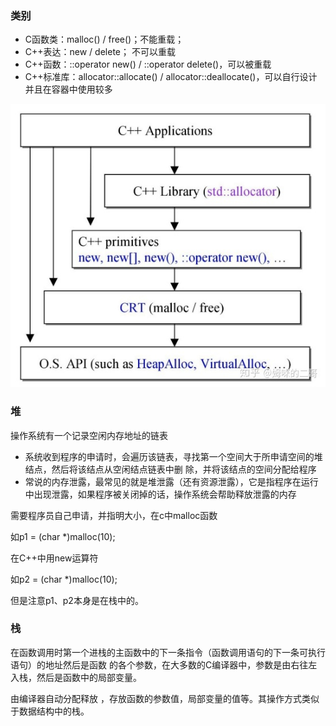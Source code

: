 ### 类别

- C函数类：malloc() / free()；不能重载；
- C++表达：new / delete； 不可以重载
- C++函数：::operator new() / ::operator delete()，可以被重载
- C++标准库：allocator::allocate() / allocator::deallocate()，可以自行设计并且在容器中使用较多

![img](imags/v2-d94cb74865dc2f497453fa2c94e3ecbe_r.jpg)

### 堆

操作系统有一个记录空闲内存地址的链表

- 系统收到程序的申请时，会遍历该链表，寻找第一个空间大于所申请空间的堆结点，然后将该结点从空闲结点链表中删 除，并将该结点的空间分配给程序
- 常说的内存泄露，最常见的就是堆泄露（还有资源泄露），它是指程序在运行中出现泄露，如果程序被关闭掉的话，操作系统会帮助释放泄露的内存

需要程序员自己申请，并指明大小，在c中malloc函数

如p1 = (char *)malloc(10);

在C++中用new运算符

如p2 = (char *)malloc(10);

但是注意p1、p2本身是在栈中的。

### 栈

在函数调用时第一个进栈的主函数中的下一条指令（函数调用语句的下一条可执行语句）的地址然后是函数 的各个参数，在大多数的C编译器中，参数是由右往左入栈，然后是函数中的局部变量。

由编译器自动分配释放 ，存放函数的参数值，局部变量的值等。其操作方式类似于数据结构中的栈。